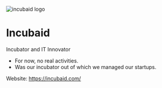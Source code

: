 ![incubaid logo](/img/incubaid-logo.jpg)


# Incubaid

Incubator and IT Innovator

- For now, no real activities.
- Was our incubator out of which we managed our startups.

Website: https://incubaid.com/